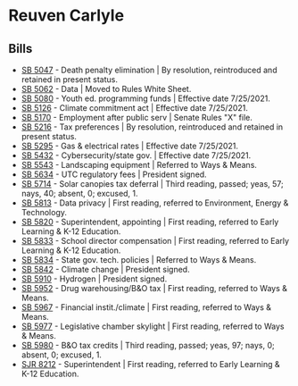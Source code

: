 # Reuven Carlyle
## Bills
* [SB 5047](/bill/2021-22/sb/5047/) - Death penalty elimination | By resolution, reintroduced and retained in present status.
* [SB 5062](/bill/2021-22/sb/5062/) - Data | Moved to Rules White Sheet.
* [SB 5080](/bill/2021-22/sb/5080/) - Youth ed. programming funds | Effective date 7/25/2021.
* [SB 5126](/bill/2021-22/sb/5126/) - Climate commitment act | Effective date 7/25/2021.
* [SB 5170](/bill/2021-22/sb/5170/) - Employment after public serv | Senate Rules "X" file.
* [SB 5216](/bill/2021-22/sb/5216/) - Tax preferences | By resolution, reintroduced and retained in present status.
* [SB 5295](/bill/2021-22/sb/5295/) - Gas & electrical rates | Effective date 7/25/2021.
* [SB 5432](/bill/2021-22/sb/5432/) - Cybersecurity/state gov. | Effective date 7/25/2021.
* [SB 5543](/bill/2021-22/sb/5543/) - Landscaping equipment | Referred to Ways & Means.
* [SB 5634](/bill/2021-22/sb/5634/) - UTC regulatory fees | President signed.
* [SB 5714](/bill/2021-22/sb/5714/) - Solar canopies tax deferral | Third reading, passed; yeas, 57; nays, 40; absent, 0; excused, 1.
* [SB 5813](/bill/2021-22/sb/5813/) - Data privacy | First reading, referred to Environment, Energy & Technology.
* [SB 5820](/bill/2021-22/sb/5820/) - Superintendent, appointing | First reading, referred to Early Learning & K-12 Education.
* [SB 5833](/bill/2021-22/sb/5833/) - School director compensation | First reading, referred to Early Learning & K-12 Education.
* [SB 5834](/bill/2021-22/sb/5834/) - State gov. tech. policies | Referred to Ways & Means.
* [SB 5842](/bill/2021-22/sb/5842/) - Climate change | President signed.
* [SB 5910](/bill/2021-22/sb/5910/) - Hydrogen | President signed.
* [SB 5952](/bill/2021-22/sb/5952/) - Drug warehousing/B&O tax | First reading, referred to Ways & Means.
* [SB 5967](/bill/2021-22/sb/5967/) - Financial instit./climate | First reading, referred to Ways & Means.
* [SB 5977](/bill/2021-22/sb/5977/) - Legislative chamber skylight | First reading, referred to Ways & Means.
* [SB 5980](/bill/2021-22/sb/5980/) - B&O tax credits | Third reading, passed; yeas, 97; nays, 0; absent, 0; excused, 1.
* [SJR 8212](/bill/2021-22/sjr/8212/) - Superintendent | First reading, referred to Early Learning & K-12 Education.
